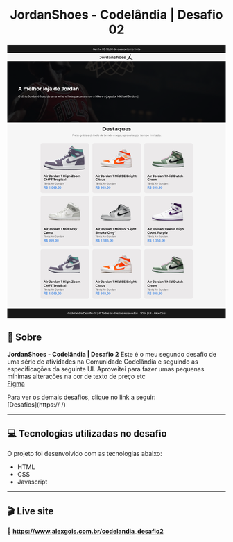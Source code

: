 <h1 align="center">JordanShoes - Codelândia | Desafio 02</h1>

![image](/preview/preview.png)

## 📃 Sobre
**JordanShoes - Codelândia | Desafio 2** 
Este é o meu segundo desafio de uma série de atividades na Comunidade Codelândia e seguindo as especificações da seguinte UI. Aproveitei para fazer umas pequenas mínimas alterações na cor de texto de preço etc<br>
[Figma](https://www.figma.com/file/Yb9IBH56g7T1hdIyZ3BMNO/Codel%C3%A2ndia-Desafios?node-id=1883%3A2)

Para ver os demais desafios, clique no link a seguir: <br>
[Desafios](https:// /)

---------------------------------------------------------------------------------------------------

## 💻 Tecnologias utilizadas no desafio
O projeto foi desenvolvido com as tecnologias abaixo: <br>

* HTML
* CSS
* Javascript

----------------------------------------------------------------------------------------------------

## 🎬 Live site
**🔗️ https://www.alexgois.com.br/codelandia_desafio2**




